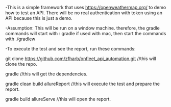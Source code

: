 -This is a simple framework that uses https://openweathermap.org/ to demo how to test an API. 
There will be no real authentication with token using an API because this is just a demo.

-Assumption: This will be run on a window machine. therefore,
the gradle commands will start with : gradle
if used with mac, then start the commands with ./gradlew

-To execute the test and see the report, run these commands:

git clone https://github.com/zfharb/onfleet_api_automation.git  //this will clone the repo.

gradle  //this will get the dependencies.

gradle clean build allureReport   //this will execute the test and prepare the report.

gradle build allureServe   //this will open the report.
